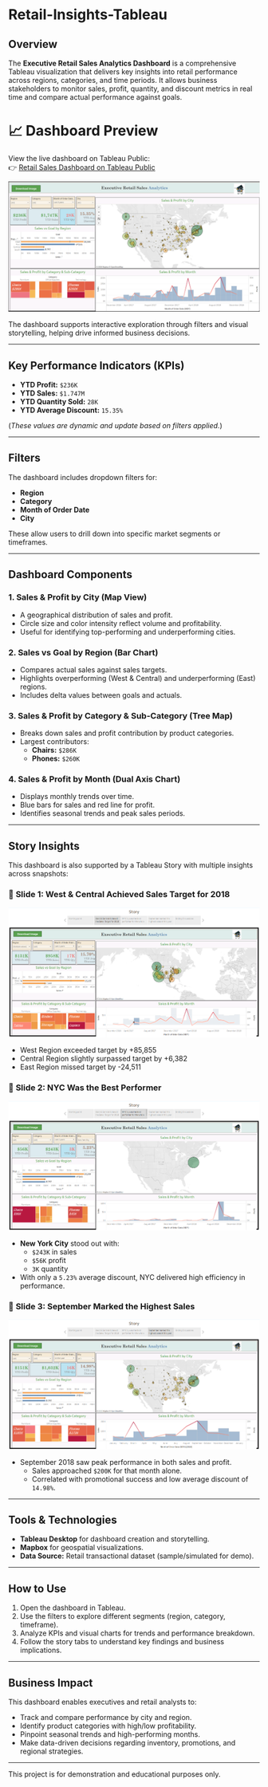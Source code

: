 # Retail-Insights-Tableau

## Overview

The **Executive Retail Sales Analytics Dashboard** is a comprehensive Tableau visualization that delivers key insights into retail performance across regions, categories, and time periods. It allows business stakeholders to monitor sales, profit, quantity, and discount metrics in real time and compare actual performance against goals.

# 📈 Dashboard Preview

View the live dashboard on Tableau Public:  
👉 [Retail Sales Dashboard on Tableau Public](https://public.tableau.com/app/profile/fahed.loni/viz/Retail_Sales_Dashboard_Tableau/Story1)


<img src="Dashboard Images/Retail Sales Dashboard.png"/>

The dashboard supports interactive exploration through filters and visual storytelling, helping drive informed business decisions.

---

## Key Performance Indicators (KPIs)

- **YTD Profit:** `$236K`
- **YTD Sales:** `$1.747M`
- **YTD Quantity Sold:** `28K`
- **YTD Average Discount:** `15.35%`

(*These values are dynamic and update based on filters applied.*)

---

## Filters

The dashboard includes dropdown filters for:
- **Region**
- **Category**
- **Month of Order Date**
- **City**

These allow users to drill down into specific market segments or timeframes.

---

## Dashboard Components

### 1. Sales & Profit by City (Map View)
- A geographical distribution of sales and profit.
- Circle size and color intensity reflect volume and profitability.
- Useful for identifying top-performing and underperforming cities.

### 2. Sales vs Goal by Region (Bar Chart)
- Compares actual sales against sales targets.
- Highlights overperforming (West & Central) and underperforming (East) regions.
- Includes delta values between goals and actuals.

### 3. Sales & Profit by Category & Sub-Category (Tree Map)
- Breaks down sales and profit contribution by product categories.
- Largest contributors:
  - **Chairs:** `$286K`
  - **Phones:** `$260K`

### 4. Sales & Profit by Month (Dual Axis Chart)
- Displays monthly trends over time.
- Blue bars for sales and red line for profit.
- Identifies seasonal trends and peak sales periods.

---

## Story Insights

This dashboard is also supported by a Tableau Story with multiple insights across snapshots:

### 🔹 **Slide 1: West & Central Achieved Sales Target for 2018**

<img src="Dashboard Images/Retail Story 01.png"/>

- West Region exceeded target by +85,855
- Central Region slightly surpassed target by +6,382
- East Region missed target by -24,511

### 🔹 **Slide 2: NYC Was the Best Performer**

<img src="Dashboard Images/Retail Story 2.png"/>

- **New York City** stood out with:
  - `$243K` in sales
  - `$56K` profit
  - `3K` quantity
- With only a `5.23%` average discount, NYC delivered high efficiency in performance.

### 🔹 **Slide 3: September Marked the Highest Sales**

<img src="Dashboard Images/Retail Story 3.png"/>

- September 2018 saw peak performance in both sales and profit.
  - Sales approached `$200K` for that month alone.
  - Correlated with promotional success and low average discount of `14.98%`.

---

## Tools & Technologies
- **Tableau Desktop** for dashboard creation and storytelling.
- **Mapbox** for geospatial visualizations.
- **Data Source:** Retail transactional dataset (sample/simulated for demo).

---

## How to Use

1. Open the dashboard in Tableau.
2. Use the filters to explore different segments (region, category, timeframe).
3. Analyze KPIs and visual charts for trends and performance breakdown.
4. Follow the story tabs to understand key findings and business implications.

---

## Business Impact

This dashboard enables executives and retail analysts to:
- Track and compare performance by city and region.
- Identify product categories with high/low profitability.
- Pinpoint seasonal trends and high-performing months.
- Make data-driven decisions regarding inventory, promotions, and regional strategies.

---

This project is for demonstration and educational purposes only.
